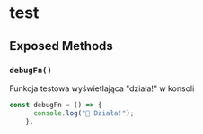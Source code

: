 # test

## Exposed Methods

### `debugFn()`
Funkcja testowa wyświetlająca "działa!" w konsoli

```ts
const debugFn = () => {
      console.log("🎉 Działa!");
    };
```
